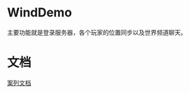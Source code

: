 # WindDemo

主要功能就是登录服务器，各个玩家的位置同步以及世界频道聊天。

# 文档
[案列文档](https://www.yuque.com/yuqueyonghu2yz87x/vmgg56/mudakg) 
